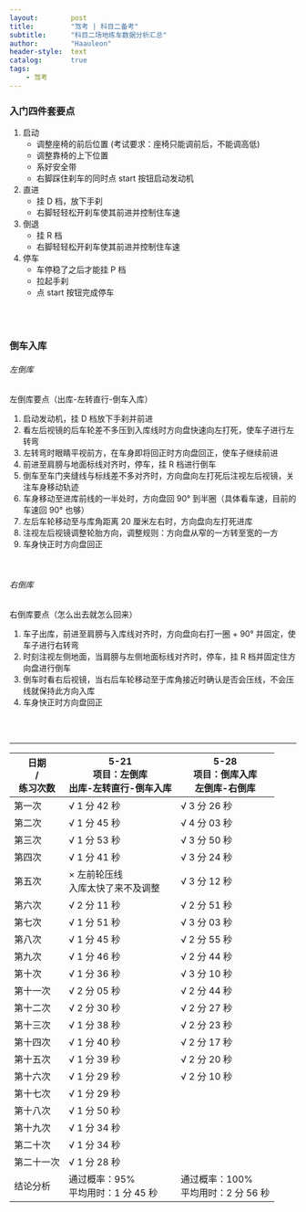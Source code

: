 ```yaml
---
layout:        post
title:         "驾考 | 科目二备考"
subtitle:      "科目二场地练车数据分析汇总"
author:        "Haauleon"
header-style:  text
catalog:       true
tags:
    - 驾考
---
```


### 入门四件套要点
1. 启动    
    - 调整座椅的前后位置 (考试要求：座椅只能调前后，不能调高低)
    - 调整靠椅的上下位置
    - 系好安全带
    - 右脚踩住刹车的同时点 start 按钮启动发动机
2. 直进     
    - 挂 D 档，放下手刹
    - 右脚轻轻松开刹车使其前进并控制住车速
3. 倒退     
    - 挂 R 档
    - 右脚轻轻松开刹车使其前进并控制住车速
4. 停车      
    - 车停稳了之后才能挂 P 档
    - 拉起手刹
    - 点 start 按钮完成停车

<br><br>

### 倒车入库
###### 左倒库
左倒库要点（出库-左转直行-倒车入库）    
1. 启动发动机，挂 D 档放下手刹并前进     
2. 看左后视镜的后车轮差不多压到入库线时方向盘快速向左打死，使车子进行左转弯    
3. 左转弯时眼睛平视前方，在车身即将回正时方向盘回正，使车子继续前进     
4. 前进至肩膀与地面标线对齐时，停车，挂 R 档进行倒车    
5. 倒车至车门夹缝线与标线差不多对齐时，方向盘向左打死后注视左后视镜，关注车身移动轨迹           
6. 车身移动至进库前线的一半处时，方向盘回 90° 到半圈（具体看车速，目前的车速回 90° 也够）     
7. 左后车轮移动至与库角距离 20 厘米左右时，方向盘向左打死进库              
8. 注视左后视镜调整轮胎方向，调整规则：方向盘从窄的一方转至宽的一方      
9. 车身快正时方向盘回正        

<br>

###### 右倒库
右倒库要点（怎么出去就怎么回来）       
1. 车子出库，前进至肩膀与入库线对齐时，方向盘向右打一圈 + 90° 并固定，使车子进行右转弯     
2. 时刻注视左侧地面，当肩膀与左侧地面标线对齐时，停车，挂 R 档并固定住方向盘进行倒车        
3. 倒车时看右后视镜，当右后车轮移动至于库角接近时确认是否会压线，不会压线就保持此方向入库      
4. 车身快正时方向盘回正

<br><br>

---

|日期<br>/<br>练习次数|5-21<br>项目：左倒库<br>出库-左转直行-倒车入库|5-28<br>项目：倒库入库<br>左倒库-右倒库|
|----|----|----|
|第一次    |√  1 分 42 秒                                           |√  3 分 26 秒|
|第二次    |√  1 分 45 秒                                           |√  4 分 03 秒|
|第三次    |√  1 分 53 秒                                           |√  3 分 50 秒|
|第四次    |√  1 分 41 秒                                           |√  3 分 24 秒|
|第五次    |× 左前轮压线<br>入库太快了来不及调整                     |√  3 分 12 秒|
|第六次    |√  2 分 11 秒                                           |√  2 分 51 秒|
|第七次    |√  1 分 51 秒                                           |√  3 分 03 秒|
|第八次    |√  1 分 45 秒                                           |√  2 分 55 秒|
|第九次    |√  1 分 46 秒                                           |√  2 分 44 秒|
|第十次    |√  1 分 36 秒                                           |√  3 分 10 秒|
|第十一次  |√  2 分 05 秒                                           |√  2 分 44 秒|
|第十二次  |√  2 分 30 秒                                           |√  2 分 27 秒|
|第十三次  |√  1 分 38 秒                                           |√  2 分 23 秒|
|第十四次  |√  1 分 40 秒                                           |√  2 分 17 秒|
|第十五次  |√  1 分 39 秒                                           |√  2 分 20 秒|
|第十六次  |√  1 分 29 秒                                           |√  2 分 10 秒|
|第十七次  |√  1 分 29 秒                                           ||
|第十八次  |√  1 分 50 秒                                           ||
|第十九次  |√  1 分 34 秒                                           ||
|第二十次  |√  1 分 34 秒                                           ||
|第二十一次|√  1 分 28 秒                                           ||
|结论分析  |通过概率：95%<br>平均用时：1 分 45 秒                    |通过概率：100%<br>平均用时：2 分 56 秒|